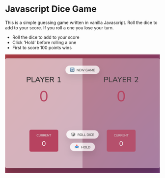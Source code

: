 # Javascript Dice Game
This is a simple guessing game written in vanilla Javascript. Roll the dice to add to your score. If you roll a one you lose your turn.

- Roll the dice to add to your score
- Click 'Hold' before rolling a one
- First to score 100 points wins

![javascript dice game](javascript-dice-game.png)
